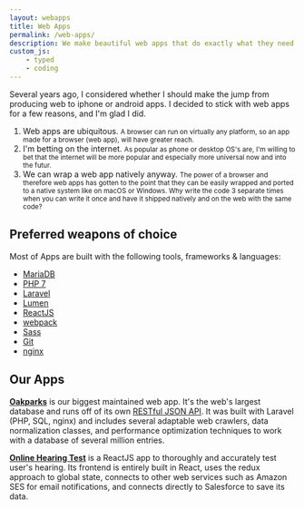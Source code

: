 ```yaml
---
layout: webapps
title: Web Apps
permalink: /web-apps/
description: We make beautiful web apps that do exactly what they need to.
custom_js:
    - typed
    - coding
---
```


Several years ago, I considered whether I should make the jump from producing web to iphone or android apps. I decided to stick with web apps for a few reasons, and I'm glad I did.

1. Web apps are ubiquitous. <small>A browser can run on virtually any platform, so an app made for a browser (web app), will have greater reach. </small>
2. I'm betting on the internet. <small>As popular as phone or desktop OS's are, I'm willing to bet that the internet will be more popular and especially more universal now and into the futur.</small>
3. We can wrap a web app natively anyway. <small>The power of a browser and therefore web apps has gotten to the point that they can be easily wrapped and ported to a native system like on macOS or Windows. Why write the code 3 separate times when you can write it once and have it shipped natively and on the web with the same code?</small>

## Preferred weapons of choice
Most of Apps are built with the following tools, frameworks & languages:

- [MariaDB](https://mariadb.org/)
- [PHP 7](http://php.net/)
- [Laravel](https://laravel.com/)
- [Lumen](https://lumen.laravel.com/)
- [ReactJS](https://facebook.github.io/react/)
- [webpack](https://webpack.js.org/)
- [Sass](http://sass-lang.com/)
- [Git](https://git-scm.com/)
- [nginx](https://nginx.org/en/)

## Our Apps

**[Oakparks](https://oakparks.org/)** is our biggest maintained web app. It's the web's largest database and runs off of its own [RESTful JSON API](http://docs.oakparks.apiary.io/#). It was built with Laravel (PHP, SQL, nginx) and includes several adaptable web crawlers, data normalization classes, and performance optimization techniques to work with a database of several million entries.

**[Online Hearing Test](https://www.audicus.com/online-hearing-test)** is a ReactJS app to thoroughly and accurately test user's hearing. Its frontend is entirely built in React, uses the redux approach to global state, connects to other web services such as Amazon SES for email notifications, and connects directly to Salesforce to save its data.
